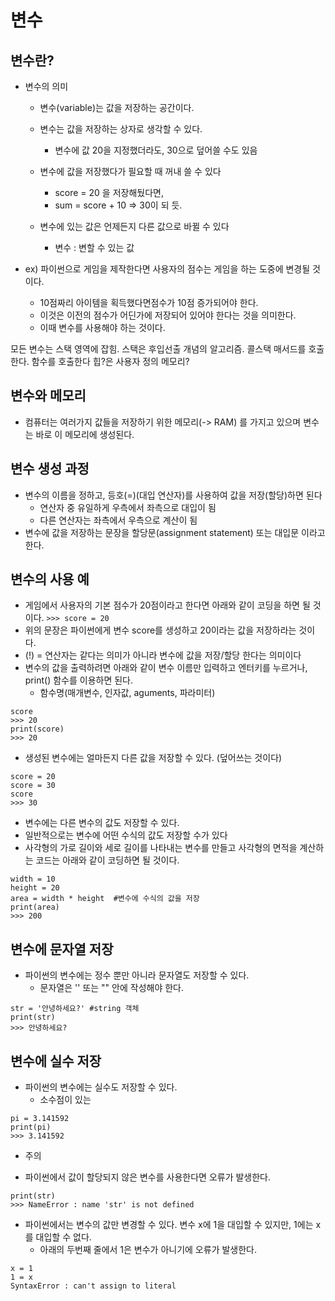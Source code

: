 # 변수
## 변수란?
- 변수의 의미
  - 변수(variable)는 값을 저장하는 공간이다.
  - 변수는 값을 저장하는 상자로 생각할 수 있다.
    - 변수에 값 20을 지정했더라도, 30으로 덮어쓸 수도 있음

  - 변수에 값을 저장했다가 필요할 때 꺼내 쓸 수 있다
    - score = 20 을 저장해뒀다면,
    - sum = score + 10 => 30이 되 듯.
  - 변수에 있는 값은 언제든지 다른 값으로 바뀔 수 있다
    - 변수 : 변할 수 있는 값

- ex) 파이썬으로 게임을 제작한다면 사용자의 점수는 게임을 하는 도중에 변경될 것이다.
  - 10점짜리 아이템을 획득했다면점수가 10점 증가되어야 한다.
  - 이것은 이전의 점수가 어딘가에 저장되어 있어야 한다는 것을 의미한다.
  - 이때 변수를 사용해야 하는 것이다.

모든 변수는 스택 영역에 잡힘. 스택은 후입선출 개념의 알고리즘. 콜스택 매서드를 호출한다. 함수를 호출한다
힙?은 사용자 정의 메모리?

## 변수와 메모리
- 컴퓨터는 여러가지 값들을 저장하기 위한 메모리(-> RAM) 를 가지고 있으며 변수는 바로 이 메모리에 생성된다.

## 변수 생성 과정
- 변수의 이름을 정하고, 등호(=)(대입 연산자)를 사용하여 값을 저장(할당)하면 된다 
  - 연산자 중 유일하게 우측에서 좌측으로 대입이 됨
  - 다른 연산자는 좌측에서 우측으로 계산이 됨
- 변수에 값을 저장하는 문장을 할당문(assignment statement) 또는 대입문 이라고 한다.

## 변수의 사용 예
- 게임에서 사용자의 기본 점수가 20점이라고 한다면 아래와 같이 코딩을 하면 될 것 이다.
` >>> score = 20 `
- 위의 문장은 파이썬에게 변수 score를 생성하고 20이라는 값을 저장하라는 것이다.
- (!) = 연산자는 같다는 의미가 아니라 변수에 값을 저장/할당 한다는 의미이다
- 변수의 값을 출력하려면 아래와 같이 변수 이름만 입력하고 엔터키를 누르거나, print() 함수를 이용하면 된다.
  - 함수명(매개변수, 인자값, aguments, 파라미터)
```
score
>>> 20
print(score)
>>> 20
```

- 생성된 변수에는 얼마든지 다른 값을 저장할 수 있다. (덮어쓰는 것이다)
```
score = 20
score = 30
score
>>> 30
```

- 변수에는 다른 변수의 값도 저장할 수 있다.
- 일반적으로는 변수에 어떤 수식의 값도 저장할 수가 있다
- 사각형의 가로 길이와 세로 길이를 나타내는 변수를 만들고 사각형의 면적을 계산하는 코드는 아래와 같이 코딩하면 될 것이다.
```
width = 10
height = 20
area = width * height  #변수에 수식의 값을 저장
print(area)
>>> 200
```

## 변수에 문자열 저장
- 파이썬의 변수에는 정수 뿐만 아니라 문자열도 저장할 수 있다.
  - 문자열은 '' 또는 "" 안에 작성해야 한다.
```
str = '안녕하세요?' #string 객체
print(str)
>>> 안녕하세요?
```

## 변수에 실수 저장
- 파이썬의 변수에는 실수도 저장할 수 있다.
  - 소수점이 있는
```
pi = 3.141592
print(pi)
>>> 3.141592
```

* 주의
- 파이썬에서 값이 할당되지 않은 변수를 사용한다면 오류가 발생한다.
```
print(str)
>>> NameError : name 'str' is not defined
```

- 파이썬에서는 변수의 값만 변경할 수 있다. 변수 x에 1을 대입할 수 있지만, 1에는 x를 대입할 수 없다.
  - 아래의 두번째 줄에서 1은 변수가 아니기에 오류가 발생한다.
```
x = 1
1 = x
SyntaxError : can't assign to literal
```



